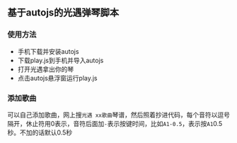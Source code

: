 ## 基于autojs的光遇弹琴脚本

### 使用方法

* 手机下载并安装autojs
* 下载play.js到手机并导入autojs
* 打开光遇拿出你的琴
* 点击autojs悬浮窗运行play.js

### 添加歌曲

可以自己添加歌曲，网上搜`光遇 xx歌曲`琴谱，然后照着抄进代码，每个音符以逗号隔开，休止符用0表示，音符后面加`-`表示按键时间，比如`A1-0.5`，表示按`A1`0.5秒。不加的话默认0.5秒

